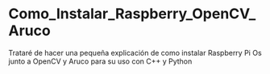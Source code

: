 # Como_Instalar_Raspberry_OpenCV_Aruco
Trataré de hacer una pequeña explicación de como instalar Raspberry Pi Os junto a OpenCV y Aruco para su uso con C++ y Python
